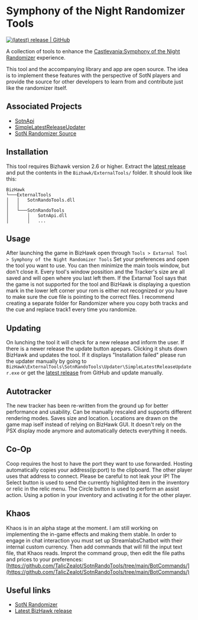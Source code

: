 # Symphony of the Night Randomizer Tools

[![(latest) release | GitHub](https://img.shields.io/github/release/TalicZealot/SotnRandoTools.svg?logo=github&logoColor=333333&style=popout)](https://github.com/TalicZealot/SotnRandoTools/releases/latest)

A collection of tools to enhance the [Castlevania:Symphony of the Night Randomizer](https://sotn.io) experience.

This tool and the accompanying library and app are open source. The idea is to implement these features with the perspective of SotN players and provide the source for other developers to learn from and contribute just like the randomizer itself.

## Associated Projects
* [SotnApi](https://github.com/TalicZealot/SotnApi)
* [SimpleLatestReleaseUpdater](https://github.com/TalicZealot/SimpleLatestReleaseUpdater)
* [SotN Randomizer Source](https://github.com/3snowp7im/SotN-Randomizer)

## Installation
This tool requires Bizhawk version 2.6 or higher.
Extract the [latest release](https://github.com/TalicZealot/SotnRandoTools/releases/latest) and put the contents in the `Bizhawk/ExternalTools/` folder.
It should look like this:
```
BizHawk
└───ExternalTools
│   │   SotnRandoTools.dll
│   │
│   └───SotnRandoTools
│       │   SotnApi.dll
│       │   ...
```

## Usage
After launching the game in BizHawk open through ```Tools > Extarnal Tool > Symphony of the Night Randomizer Tools```
Set your preferences and open the tool you want to use. You can then minimize the main tools window, but don't close it.
Every tool's window possition and the Tracker's size are all saved and will open where you last left them.
If the Extarnal Tool says that the game is not supported for the tool and BizHawk is displaying a question mark in the lower left corner your rom is either not recognized or you have to make sure the cue file is pointing to the correct files. I recommend creating a separate folder for Randomizer where you copy both tracks and the cue and replace track1 every time you randomize.

## Updating
On lunching the tool it will check for a new release and inform the user. If there is a newer release the update button apepars. Clicking it shuts down BizHawk and updates the tool. If it displays "Installation failed" please run the updater manually by going to ```BizHawk\ExternalTools\SotnRandoTools\Updater\SimpleLatestReleaseUpdater.exe``` or get the [latest release](https://github.com/TalicZealot/SotnRandoTools/releases/latest) from GitHub and update manually.

## Autotracker
The new tracker has been re-written from the ground up for better performance and usability. Can be manually rescaled and supports different rendering modes. Saves size and location. Locations are drawn on the game map iself instead of relying on BizHawk GUI. It doesn't rely on the PSX display mode anymore and automatically detects everything it needs.

## Co-Op
Coop requires the host to have the port they want to use forwarded. Hosting automatically copies your address(ip:port) to the clipboard. The other player uses that address to connect. Please be careful to not leak your IP!
The Select button is used to send the currently highlighted item in the inventory or relic in the relic menu.
The Circle button is used to perform an assist action. Using a potion in your inventory and activating it for the other player.

## Khaos
Khaos is in an alpha stage at the moment. I am still working on implementing the in-game effects and making them stable. In order to engage in chat interaction you must set up StreamlabsChatbot with their internal custom currency. Then add commands that will fill the input text file, that Khaos reads. Improt the command group, then edit the file paths and prices to your preferences: [https://github.com/TalicZealot/SotnRandoTools/tree/main/BotCommands/](https://github.com/TalicZealot/SotnRandoTools/tree/main/BotCommands/)

## Useful links
* [SotN Randomizer](https://sotn.io)
* [Latest BizHawk release](https://github.com/TASVideos/BizHawk/releases/latest)
